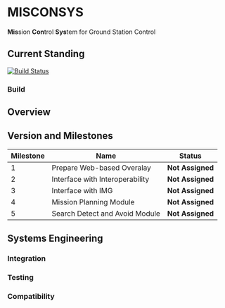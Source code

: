 # MISCONSYS
<b>Mis</b>sion <b>Con</b>trol <b>Sys</b>tem for Ground Station Control

## Current Standing
[![Build Status](https://travis-ci.org/CnuUasLab/MISCONSYS.svg?branch=master)](https://travis-ci.org/CnuUasLab/MISCONSYS)

### Build
## Overview
## Version and Milestones
Milestone | Name | Status
--- | --- | ---
1 |  Prepare Web-based Overalay | <b>Not Assigned</b>
2 | Interface with Interoperability | <b>Not Assigned</b>
3 | Interface with IMG | <b>Not Assigned</b>
4 | Mission Planning Module | <b>Not Assigned</b>
5 | Search Detect and Avoid Module | <b>Not Assigned</b>

## Systems Engineering
### Integration
### Testing
### Compatibility

